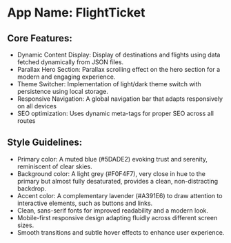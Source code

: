 # **App Name**: FlightTicket

## Core Features:

- Dynamic Content Display: Display of destinations and flights using data fetched dynamically from JSON files.
- Parallax Hero Section: Parallax scrolling effect on the hero section for a modern and engaging experience.
- Theme Switcher: Implementation of light/dark theme switch with persistence using local storage.
- Responsive Navigation: A global navigation bar that adapts responsively on all devices
- SEO optimization: Uses dynamic meta-tags for proper SEO across all routes

## Style Guidelines:

- Primary color: A muted blue (#5DADE2) evoking trust and serenity, reminiscent of clear skies.
- Background color: A light grey (#F0F4F7), very close in hue to the primary but almost fully desaturated, provides a clean, non-distracting backdrop.
- Accent color: A complementary lavender (#A391E6) to draw attention to interactive elements, such as buttons and links.
- Clean, sans-serif fonts for improved readability and a modern look.
- Mobile-first responsive design adapting fluidly across different screen sizes.
- Smooth transitions and subtle hover effects to enhance user experience.